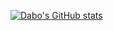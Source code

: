 [![Dabo's GitHub stats](https://github-stats-git-master-jay-dabo.vercel.app/api/top-langs?username=Jay-Dabo&show_icons=true&theme=transparent&locale=en&layout=compact)](https://github.com/Jay-Dabo/github-readme-stats)
